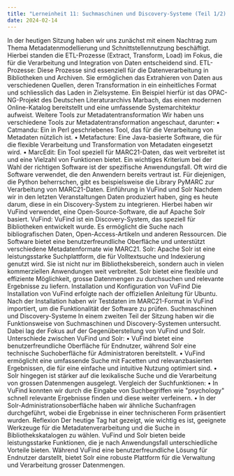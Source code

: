 ```yaml
---
title: "Lerneinheit 11: Suchmaschinen und Discovery-Systeme (Teil 1/2) "
date: 2024-02-14
---
```


In der heutigen Sitzung haben wir uns zunächst mit einem Nachtrag zum Thema Metadatenmodellierung und Schnittstellennutzung beschäftigt. Hierbei standen die ETL-Prozesse (Extract, Transform, Load) im Fokus, die für die Verarbeitung und Integration von Daten entscheidend sind.
ETL-Prozesse: Diese Prozesse sind essenziell für die Datenverarbeitung in Bibliotheken und Archiven. Sie ermöglichen das Extrahieren von Daten aus verschiedenen Quellen, deren Transformation in ein einheitliches Format und schliesslich das Laden in Zielsysteme. Ein Beispiel hierfür ist das OPAC-NG-Projekt des Deutschen Literaturarchivs Marbach, das einen modernen Online-Katalog bereitstellt und eine umfassende Systemarchitektur aufweist.
Weitere Tools zur Metadatentransformation
Wir haben uns verschiedene Tools zur Metadatentransformation angeschaut, darunter:
•	Catmandu: Ein in Perl geschriebenes Tool, das für die Verarbeitung von Metadaten nützlich ist.
•	Metafacture: Eine Java-basierte Software, die für die flexible Verarbeitung und Transformation von Metadaten eingesetzt wird.
•	MarcEdit: Ein Tool speziell für MARC21-Daten, das weit verbreitet ist und eine Vielzahl von Funktionen bietet.
Ein wichtiges Kriterium bei der Wahl der richtigen Software ist der spezifische Anwendungsfall. Oft wird die Software verwendet, die den Anwendern bereits vertraut ist. Für diejenigen, die Python beherrschen, gibt es beispielsweise die Library PyMARC zur Verarbeitung von MARC21-Daten.
Einführung in VuFind und Solr
Nachdem wir in den letzten Veranstaltungen Daten produziert haben, ging es heute darum, diese in ein Discovery-System zu integrieren. Hierbei haben wir VuFind verwendet, eine Open-Source-Software, die auf Apache Solr basiert.
VuFind: VuFind ist ein Discovery-System, das speziell für Bibliotheken entwickelt wurde. Es ermöglicht die Suche nach bibliografischen Daten, Open-Access-Artikeln und anderen Ressourcen. Die Software bietet eine benutzerfreundliche Oberfläche und unterstützt verschiedene Metadatenformate wie MARC21.
Solr: Apache Solr ist eine leistungsstarke Suchplattform, die für Volltextsuche und Indexierung genutzt wird. Sie ist nicht nur im Bibliotheksbereich, sondern auch in vielen kommerziellen Anwendungen weit verbreitet. Solr bietet eine flexible und effiziente Möglichkeit, grosse Datenmengen zu durchsuchen und relevante Ergebnisse zu liefern.
Installation und Konfiguration von VuFind
Die Installation von VuFind erfolgte nach der offiziellen Anleitung für Ubuntu. 
Nach der Installation haben wir Testdaten im MARC21-Format in VuFind importiert, um die Funktionalität der Software zu prüfen.
Suchmaschinen und Discovery-Systeme
In einem zweiten Teil der Sitzung haben wir die Funktionsweise von Suchmaschinen und Discovery-Systemen untersucht. Dabei lag der Fokus auf der Gegenüberstellung von VuFind und Solr.
Unterschiede zwischen VuFind und Solr:
•	VuFind bietet eine benutzerfreundliche Oberfläche für Endnutzer, während Solr eine technische Suchoberfläche für Administratoren bereitstellt.
•	VuFind ermöglicht eine umfassende Suche mit Facetten und relevanzbasierten Ergebnissen, die für eine einfache und intuitive Nutzung optimiert sind.
•	Solr hingegen ist stärker auf die lexikalische Suche und die Verarbeitung von grossen Datenmengen ausgelegt.
Vergleich der Suchfunktionen:
•	In VuFind konnten wir durch die Eingabe von Suchbegriffen wie "psychology" schnell relevante Ergebnisse finden und diese weiter verfeinern.
•	In der Solr-Administrationsoberfläche haben wir ähnliche Suchanfragen durchgeführt, wobei die Ergebnisse in einer technischeren Form präsentiert wurden.
Reflexion
Der heutige Tag hat gezeigt, wie wichtig es ist, geeignete Werkzeuge für die Metadatenverarbeitung und die Suche in Bibliothekskatalogen zu wählen. VuFind und Solr bieten beide leistungsstarke Funktionen, die je nach Anwendungsfall unterschiedliche Vorteile bieten. Während VuFind eine benutzerfreundliche Lösung für Endnutzer darstellt, bietet Solr eine robuste Plattform für die Verwaltung und Verarbeitung grosser Datenmengen.

